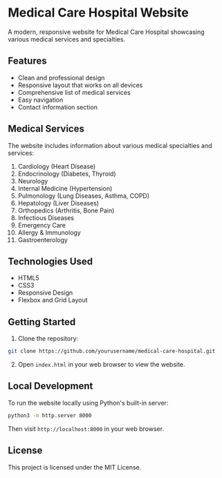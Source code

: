 # Medical Care Hospital Website

A modern, responsive website for Medical Care Hospital showcasing various medical services and specialties.

## Features

- Clean and professional design
- Responsive layout that works on all devices
- Comprehensive list of medical services
- Easy navigation
- Contact information section

## Medical Services

The website includes information about various medical specialties and services:

1. Cardiology (Heart Disease)
2. Endocrinology (Diabetes, Thyroid)
3. Neurology
4. Internal Medicine (Hypertension)
5. Pulmonology (Lung Diseases, Asthma, COPD)
6. Hepatology (Liver Diseases)
7. Orthopedics (Arthritis, Bone Pain)
8. Infectious Diseases
9. Emergency Care
10. Allergy & Immunology
11. Gastroenterology

## Technologies Used

- HTML5
- CSS3
- Responsive Design
- Flexbox and Grid Layout

## Getting Started

1. Clone the repository:
```bash
git clone https://github.com/yourusername/medical-care-hospital.git
```

2. Open `index.html` in your web browser to view the website.

## Local Development

To run the website locally using Python's built-in server:

```bash
python3 -m http.server 8000
```

Then visit `http://localhost:8000` in your web browser.

## License

This project is licensed under the MIT License.